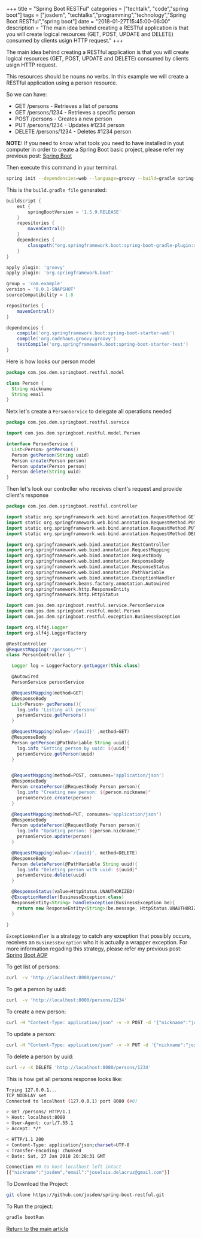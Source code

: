 +++
title = "Spring Boot RESTFul"
categories = ["techtalk", "code","spring boot"]
tags = ["josdem", "techtalks","programming","technology","Spring Boot RESTful","spring boot"]
date = "2018-01-27T15:45:00-06:00"
description = "The main idea behind creating a RESTful application is that you will create logical resources (GET, POST, UPDATE and DELETE) consumed by clients usign HTTP request."
+++

The main idea behind creating a RESTful application is that you will create logical resources (GET, POST, UPDATE and DELETE) consumed by clients usign HTTP request.

This resources should be nouns no verbs. In this example we will create a RESTful application using a person resource.

So we can have:

* GET /persons - Retrieves a list of persons
* GET /persons/1234 - Retrieves a specific person
* POST /persons - Creates a new person
* PUT /persons/1234 - Updates #1234 person
* DELETE /persons/1234 - Deletes #1234 person


**NOTE:** If you need to know what tools you need to have installed in yout computer in order to create a Spring Boot basic project, please refer my previous post: [Spring Boot](/techtalk/spring_boot)

Then execute this command in your terminal.

```bash
spring init --dependencies=web --language=groovy --build=gradle spring-boot-restful
```

This is the `build.gradle file` generated:

```groovy
buildscript {
	ext {
		springBootVersion = '1.5.9.RELEASE'
	}
	repositories {
		mavenCentral()
	}
	dependencies {
		classpath("org.springframework.boot:spring-boot-gradle-plugin:${springBootVersion}")
	}
}

apply plugin: 'groovy'
apply plugin: 'org.springframework.boot'

group = 'com.example'
version = '0.0.1-SNAPSHOT'
sourceCompatibility = 1.8

repositories {
	mavenCentral()
}

dependencies {
	compile('org.springframework.boot:spring-boot-starter-web')
	compile('org.codehaus.groovy:groovy')
	testCompile('org.springframework.boot:spring-boot-starter-test')
}
```

Here is how looks our person model

```groovy
package com.jos.dem.springboot.restful.model

class Person {
  String nickname
  String email
}
```

Netx let's create a `PersonService` to delegate all operations needed

```groovy
package com.jos.dem.springboot.restful.service

import com.jos.dem.springboot.restful.model.Person

interface PersonService {
  List<Person> getPersons()
  Person getPerson(String uuid)
  Person create(Person person)
  Person update(Person person)
  Person delete(String uuid)
}
```

Then let's look our controller who receives client's request and provide client's response

```groovy
package com.jos.dem.springboot.restful.controller

import static org.springframework.web.bind.annotation.RequestMethod.GET
import static org.springframework.web.bind.annotation.RequestMethod.POST
import static org.springframework.web.bind.annotation.RequestMethod.PUT
import static org.springframework.web.bind.annotation.RequestMethod.DELETE

import org.springframework.web.bind.annotation.RestController
import org.springframework.web.bind.annotation.RequestMapping
import org.springframework.web.bind.annotation.RequestBody
import org.springframework.web.bind.annotation.ResponseBody
import org.springframework.web.bind.annotation.ResponseStatus
import org.springframework.web.bind.annotation.PathVariable
import org.springframework.web.bind.annotation.ExceptionHandler
import org.springframework.beans.factory.annotation.Autowired
import org.springframework.http.ResponseEntity
import org.springframework.http.HttpStatus

import com.jos.dem.springboot.restful.service.PersonService
import com.jos.dem.springboot.restful.model.Person
import com.jos.dem.springboot.restful.exception.BusinessException

import org.slf4j.Logger
import org.slf4j.LoggerFactory

@RestController
@RequestMapping('/persons/**')
class PersonController {

  Logger log = LoggerFactory.getLogger(this.class)

  @Autowired
  PersonService personService

  @RequestMapping(method=GET)
  @ResponseBody
  List<Person> getPersons(){
    log.info 'Listing all persons'
    personService.getPersons()
  }

  @RequestMapping(value='/{uuid}' ,method=GET)
  @ResponseBody
  Person getPerson(@PathVariable String uuid){
    log.info "Getting person by uuid: ${uuid}"
    personService.getPerson(uuid)
  }


  @RequestMapping(method=POST, consumes='application/json')
  @ResponseBody
  Person createPerson(@RequestBody Person person){
    log.info "Creating new person: ${person.nickname}"
    personService.create(person)
  }

  @RequestMapping(method=PUT, consumes='application/json')
  @ResponseBody
  Person updatePerson(@RequestBody Person person){
    log.info "Updating person: ${person.nickname}"
    personService.update(person)
  }

  @RequestMapping(value='/{uuid}', method=DELETE)
  @ResponseBody
  Person deletePerson(@PathVariable String uuid){
    log.info "Deleting person with uuid: ${uuid}"
    personService.delete(uuid)
  }

  @ResponseStatus(value=HttpStatus.UNAUTHORIZED)
  @ExceptionHandler(BusinessException.class)
  ResponseEntity<String> handleException(BusinessException be){
    return new ResponseEntity<String>(be.message, HttpStatus.UNAUTHORIZED)
  }

}
```

`ExceptionHandler` is a strategy to catch any exception that possibly occurs, receives an `BusinessException` who it is actually a wrapper exception. For more information regading this strategy, please refer my previous post: [Spring Boot AOP](/techtalk/spring_boot_aop)

To get list of persons:

```bash
curl  -v 'http://localhost:8080/persons/'
```

To get a person by uuid:

```bash
curl  -v 'http://localhost:8080/persons/1234'
```

To create a new person:

```bash
curl -H "Content-Type: application/json" -v -X POST -d '{"nickname":"josdem","email":"joseluis.delacruz@gmai.com"}' 'http://localhost:8080/persons/'
```

To update a person:

```bash
curl -H "Content-Type: application/json" -v -X PUT -d '{"nickname":"josdem","email":"joseluis.delacruz@gmai.com"}' 'http://localhost:8080/persons/'
```

To delete a person by uuid:

```bash
curl -v -X DELETE 'http://localhost:8080/persons/1234'
```

This is how get all persons response looks like:

```bash
Trying 127.0.0.1...
TCP_NODELAY set
Connected to localhost (127.0.0.1) port 8080 (#0)

> GET /persons/ HTTP/1.1
> Host: localhost:8080
> User-Agent: curl/7.55.1
> Accept: */*

< HTTP/1.1 200
< Content-Type: application/json;charset=UTF-8
< Transfer-Encoding: chunked
< Date: Sat, 27 Jan 2018 20:28:31 GMT

Connection #0 to host localhost left intact
[{"nickname":"josdem","email":"joseluis.delacruz@gmail.com"}]
```

To Download the Project:

```bash
git clone https://github.com/josdem/spring-boot-restful.git
```

To Run the project:

```bash
gradle bootRun
```

[Return to the main article](/techtalk/spring#Spring_Boot)
